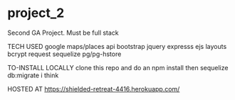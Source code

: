 # project_2
Second GA Project. Must be full stack


TECH USED
	google maps/places api
	bootstrap
	jquery
	expresss
		ejs
		layouts
		bcrypt
		request
		sequelize
		pg/pg-hstore


TO-INSTALL LOCALLY
	clone this repo and do an npm install
	then sequelize db:migrate i think



HOSTED AT
	https://shielded-retreat-4416.herokuapp.com/